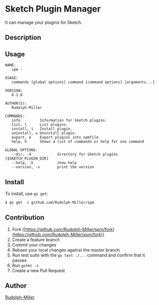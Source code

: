 # Sketch Plugin Manager

It can manage your plugins for Sketch.

## Description

## Usage

```
NAME:
   spm -

USAGE:
   commands [global options] command [command options] [arguments...]

VERSION:
   0.1.0

AUTHOR(S):
   Rudolph-Miller

COMMANDS:
   info         Information for Sketch plugins.
   list, l      List plugins.
   install, i   Install plugin.
   uninstall, u Uninstall plugin.
   export, e    Export plugins into spmfile
   help, h      Shows a list of commands or help for one command

GLOBAL OPTIONS:
   --dir, -d            directory for Sketch plugins [$SKETCH_PLUGIN_DIR]
   --help, -h           show help
   --version, -v        print the version
```

## Install

To install, use `go get`:

```bash
$ go get -d github.com/Rudolph-Miller/spm
```

## Contribution

1. Fork ([https://github.com/Rudolph-Miller/spm/fork](https://github.com/Rudolph-Miller/spm/fork))
1. Create a feature branch
1. Commit your changes
1. Rebase your local changes against the master branch
1. Run test suite with the `go test ./...` command and confirm that it passes
1. Run `gofmt -s`
1. Create a new Pull Request

## Author

[Rudolph-Miller](https://github.com/Rudolph-Miller)
